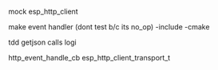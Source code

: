 mock esp_http_client

make event handler (dont test b/c its no_op)
 -include
 -cmake

tdd getjson calls logi



http_event_handle_cb
esp_http_client_transport_t